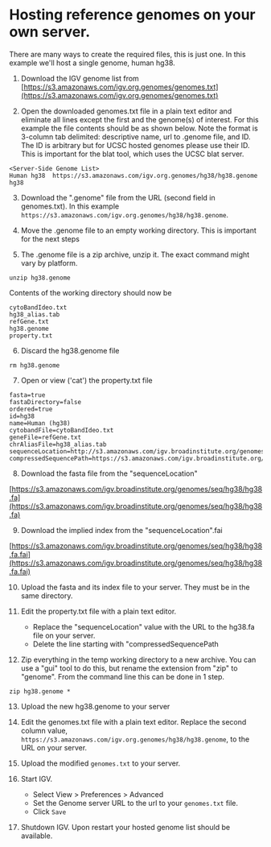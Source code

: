 # Hosting reference genomes on your own server.

There are many ways to create the required files, this is just one.  In this example we'll host a single genome, human hg38.

1. Download the IGV genome list from  [https://s3.amazonaws.com/igv.org.genomes/genomes.txt](https://s3.amazonaws.com/igv.org.genomes/genomes.txt)

2. Open the downloaded genomes.txt file in a plain text editor and eliminate all lines except the first and the genome(s) of interest.  For this example the file contents should be as shown below.  Note the format is 3-column tab delimited: descriptive name, url to .genome file, and ID.   The ID is arbitrary but for UCSC hosted genomes please use their ID.  This is important for the blat tool, which uses the UCSC blat server.

```
<Server-Side Genome List>
Human hg38	https://s3.amazonaws.com/igv.org.genomes/hg38/hg38.genome	hg38
```

3. Download the ".genome" file from the URL (second field in genomes.txt).  In this example ```https://s3.amazonaws.com/igv.org.genomes/hg38/hg38.genome```.  

4. Move the .genome file to an empty working directory.  This is important for the next steps

5. The .genome file is a zip archive, unzip it.  The exact command might vary by platform.

```
unzip hg38.genome
```

Contents of the working directory should now be

```
cytoBandIdeo.txt	
hg38_alias.tab		
refGene.txt
hg38.genome		
property.txt
```

6. Discard the hg38.genome file

```
rm hg38.genome
```

7. Open or view ('cat') the property.txt file

```
fasta=true
fastaDirectory=false
ordered=true
id=hg38
name=Human (hg38)
cytobandFile=cytoBandIdeo.txt
geneFile=refGene.txt
chrAliasFile=hg38_alias.tab
sequenceLocation=http://s3.amazonaws.com/igv.broadinstitute.org/genomes/seq/hg38/hg38.fa
compressedSequencePath=https://s3.amazonaws.com/igv.broadinstitute.org/genomes/seq/hg38/hg38.fa.gz
```

8. Download the fasta file from the "sequenceLocation" 

[https://s3.amazonaws.com/igv.broadinstitute.org/genomes/seq/hg38/hg38.fa](https://s3.amazonaws.com/igv.broadinstitute.org/genomes/seq/hg38/hg38.fa)

9. Download the implied index from the "sequenceLocation".fai

[https://s3.amazonaws.com/igv.broadinstitute.org/genomes/seq/hg38/hg38.fa.fai](https://s3.amazonaws.com/igv.broadinstitute.org/genomes/seq/hg38/hg38.fa.fai)

10. Upload the fasta and its index file to your server.  They must be in the same directory.

11. Edit the property.txt file with a plain text editor.  
    * Replace the "sequenceLocation" value with the URL to the hg38.fa file on your server.
    * Delete the line starting with "compressedSequencePath

12. Zip everything in the temp working directory to a new archive.  You can use a "gui" tool to do this, but rename the extension from "zip" to "genome".  From the command line this can be done in 1 step.

```
zip hg38.genome *
```

13. Upload the new hg38.genome to your server

14. Edit the genomes.txt file with a plain text editor.  Replace the second column value, ```https://s3.amazonaws.com/igv.org.genomes/hg38/hg38.genome```, to the URL on your server.

15. Upload the modified ```genomes.txt``` to your server.

15. Start IGV.
    * Select View > Preferences > Advanced
    * Set the Genome server URL to the url to your ```genomes.txt``` file. 
    * Click ```Save```

16. Shutdown IGV.  Upon restart your hosted genome list should be available.  



